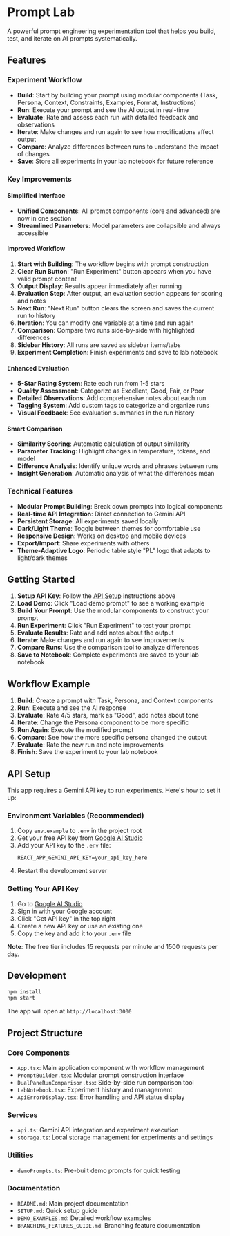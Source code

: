 # Prompt Lab

A powerful prompt engineering experimentation tool that helps you build, test, and iterate on AI prompts systematically.

## Features

### Experiment Workflow
- **Build**: Start by building your prompt using modular components (Task, Persona, Context, Constraints, Examples, Format, Instructions)
- **Run**: Execute your prompt and see the AI output in real-time
- **Evaluate**: Rate and assess each run with detailed feedback and observations
- **Iterate**: Make changes and run again to see how modifications affect output
- **Compare**: Analyze differences between runs to understand the impact of changes
- **Save**: Store all experiments in your lab notebook for future reference

### Key Improvements

#### Simplified Interface
- **Unified Components**: All prompt components (core and advanced) are now in one section
- **Streamlined Parameters**: Model parameters are collapsible and always accessible

#### Improved Workflow
1. **Start with Building**: The workflow begins with prompt construction
2. **Clear Run Button**: "Run Experiment" button appears when you have valid prompt content
3. **Output Display**: Results appear immediately after running
4. **Evaluation Step**: After output, an evaluation section appears for scoring and notes
5. **Next Run**: "Next Run" button clears the screen and saves the current run to history
6. **Iteration**: You can modify one variable at a time and run again
7. **Comparison**: Compare two runs side-by-side with highlighted differences
8. **Sidebar History**: All runs are saved as sidebar items/tabs
9. **Experiment Completion**: Finish experiments and save to lab notebook

#### Enhanced Evaluation
- **5-Star Rating System**: Rate each run from 1-5 stars
- **Quality Assessment**: Categorize as Excellent, Good, Fair, or Poor
- **Detailed Observations**: Add comprehensive notes about each run
- **Tagging System**: Add custom tags to categorize and organize runs
- **Visual Feedback**: See evaluation summaries in the run history

#### Smart Comparison
- **Similarity Scoring**: Automatic calculation of output similarity
- **Parameter Tracking**: Highlight changes in temperature, tokens, and model
- **Difference Analysis**: Identify unique words and phrases between runs
- **Insight Generation**: Automatic analysis of what the differences mean

### Technical Features

- **Modular Prompt Building**: Break down prompts into logical components
- **Real-time API Integration**: Direct connection to Gemini API
- **Persistent Storage**: All experiments saved locally
- **Dark/Light Theme**: Toggle between themes for comfortable use
- **Responsive Design**: Works on desktop and mobile devices
- **Export/Import**: Share experiments with others
- **Theme-Adaptive Logo**: Periodic table style "PL" logo that adapts to light/dark themes

## Getting Started

1. **Setup API Key**: Follow the [API Setup](#api-setup) instructions above
2. **Load Demo**: Click "Load demo prompt" to see a working example
3. **Build Your Prompt**: Use the modular components to construct your prompt
4. **Run Experiment**: Click "Run Experiment" to test your prompt
5. **Evaluate Results**: Rate and add notes about the output
6. **Iterate**: Make changes and run again to see improvements
7. **Compare Runs**: Use the comparison tool to analyze differences
8. **Save to Notebook**: Complete experiments are saved to your lab notebook

## Workflow Example

1. **Build**: Create a prompt with Task, Persona, and Context components
2. **Run**: Execute and see the AI response
3. **Evaluate**: Rate 4/5 stars, mark as "Good", add notes about tone
4. **Iterate**: Change the Persona component to be more specific
5. **Run Again**: Execute the modified prompt
6. **Compare**: See how the more specific persona changed the output
7. **Evaluate**: Rate the new run and note improvements
8. **Finish**: Save the experiment to your lab notebook

## API Setup

This app requires a Gemini API key to run experiments. Here's how to set it up:

### Environment Variables (Recommended)
1. Copy `env.example` to `.env` in the project root
2. Get your free API key from [Google AI Studio](https://aistudio.google.com/)
3. Add your API key to the `.env` file:
   ```
   REACT_APP_GEMINI_API_KEY=your_api_key_here
   ```
4. Restart the development server

### Getting Your API Key
1. Go to [Google AI Studio](https://aistudio.google.com/)
2. Sign in with your Google account
3. Click "Get API key" in the top right
4. Create a new API key or use an existing one
5. Copy the key and add it to your `.env` file

**Note**: The free tier includes 15 requests per minute and 1500 requests per day.

## Development

```bash
npm install
npm start
```

The app will open at `http://localhost:3000`

## Project Structure

### Core Components
- `App.tsx`: Main application component with workflow management
- `PromptBuilder.tsx`: Modular prompt construction interface
- `DualPaneRunComparison.tsx`: Side-by-side run comparison tool
- `LabNotebook.tsx`: Experiment history and management
- `ApiErrorDisplay.tsx`: Error handling and API status display

### Services
- `api.ts`: Gemini API integration and experiment execution
- `storage.ts`: Local storage management for experiments and settings

### Utilities
- `demoPrompts.ts`: Pre-built demo prompts for quick testing

### Documentation
- `README.md`: Main project documentation
- `SETUP.md`: Quick setup guide
- `DEMO_EXAMPLES.md`: Detailed workflow examples
- `BRANCHING_FEATURES_GUIDE.md`: Branching feature documentation
